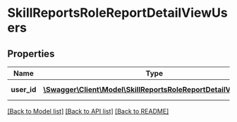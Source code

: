 # SkillReportsRoleReportDetailViewUsers

## Properties
Name | Type | Description | Notes
------------ | ------------- | ------------- | -------------
**user_id** | [**\Swagger\Client\Model\SkillReportsRoleReportDetailViewUserId**](SkillReportsRoleReportDetailViewUserId.md) | The key is the user_id | 

[[Back to Model list]](../README.md#documentation-for-models) [[Back to API list]](../README.md#documentation-for-api-endpoints) [[Back to README]](../README.md)


